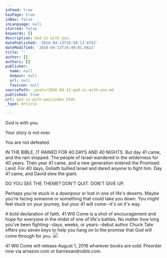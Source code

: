 ```yaml
---
inFeed: true
hasPage: true
inNav: false
inLanguage: null
starred: false
keywords: []
description: God is with you.
datePublished: '2016-04-13T16:50:13.876Z'
dateModified: '2016-04-13T16:49:01.662Z'
title: ''
author: []
authors: []
publisher:
  name: null
  domain: null
  url: null
  favicon: null
sourcePath: _posts/2016-04-13-god-is-with-you.md
published: true
url: god-is-with-you/index.html
_type: Article

---
```

God is with you.

Your story is not over.

You are not defeated.

IN THE BIBLE, IT RAINED FOR 40 DAYS AND 40 NIGHTS. But day 41 came, and the rain stopped. The people of Israel wandered in the wilderness for 40 years. Then year 41 came, and a new generation entered the Promised Land. For 40 days, Goliath bullied Israel and dared anyone to fight him. Day 41 came, and David slew the giant.

DO YOU SEE THE THEME? DON'T QUIT. DON'T GIVE UP.

Perhaps you're stuck in a downpour or lost in one of life's deserts. Maybe you're facing someone or something that could take you down. You might feel stuck on your journey, but your 41 will come--it's on it's way.

A bold declaration of faith, 41 Will Come is a shot of encouragement and hope for everyone in the midst of one of life's battles. No matter how long you've been fighting--days, weeks, or years--debut author Chuck Tate offers you seven keys to help you hang on to the promise that God will come through for you. ![](https://the-grid-user-content.s3-us-west-2.amazonaws.com/9d42d29a-0c92-4e98-b477-da1b2ee20292.jpg)

41 Will Come will release August 1, 2016 wherever books are sold. Preorder now via amazon.com or barnesandnoble.com.